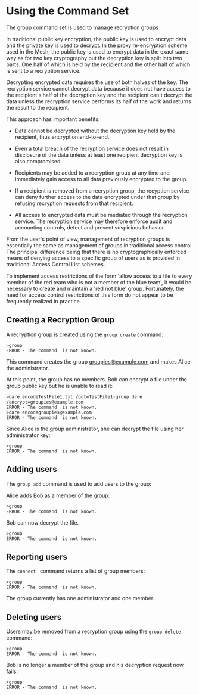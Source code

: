 
# Using the  Command Set

The group command set is used to manage recryption groups

In traditional public key encryption, the public key is used to encrypt data
and the private key is used to decrypt. In the proxy re-encryption scheme used 
in the Mesh, the public key is used to encrypt data in the exact same way as 
for two key cryptography but the decryption key is split into two parts. One 
half of which is held by the recipient and the other half of which is sent 
to a recryption service.

Decrypting encrypted data requires the use of both halves of the key. The recryption
service cannot decrypt data because it does not have access to the recipient's half
of the decryption key and the recipient can't decrypt the data unless the recryption
service performs its half of the work and returns the result to the recipient.

This approach has important benefits:

* Data cannot be decrypted without the decryption key held by the recipient, thus
encryption end-to-end. 

* Even a total breach of the recryption service does not result in disclosure of
the data unless at least one recipient decryption key is also compromised.

* Recipients may be added to a recryption group at any time and immediately gain access
to all data previously encrypted to the group.

* If a recipient is removed from a recryption group, the recyption service can
deny further access to the data encrypted under that group by refusing recryption 
requests from that recipient.

* All access to encrypted data must be mediated through the recryption service.
The recryption service may therefore enforce audit and accounting controls, detect
and prevent suspicious behavior.

From the user's point of view, management of recryption groups is essentially the 
same as management of groups in traditional access control. The principal difference
being that there is no cryptographically enforced means of denying access to a 
specific group of users as is provided in traditional Access Control List schemes.

To implement access restrictions of the form 'allow access to a file to every member
of the red team who is not a member of the blue team', it would be necessary to create 
and maintain a 'red not blue' group. Fortunately, the need for access control 
restrictions of this form do not appear to be frequently realized in practice.

## Creating a Recryption Group

A recryption group is created using the `group create` command:


````
>group 
ERROR - The command  is not known.
````

This command creates the group groupies@example.com and makes Alice the administrator.

At this point, the group has no members. Bob can encrypt a file under the group
public key but he is unable to read it:


````
>dare encodeTestFile1.txt /out=TestFile1-group.dare /encrypt=groupies@example.com
ERROR - The command  is not known.
>dare encodegroupies@example.com
ERROR - The command  is not known.
````

Since Alice is the group administrator, she can decrypt the file using her 
administrator key:


````
>group 
ERROR - The command  is not known.
````


## Adding users

The `group add` command is used to add users to the group:

Alice adds Bob as a member of the group:


````
>group 
ERROR - The command  is not known.
````

Bob can now decrypt the file.


````
>group 
ERROR - The command  is not known.
````

## Reporting users

The `connect ` command returns a list of group members:


````
>group 
ERROR - The command  is not known.
````

The group currently has one administrator and one member.

## Deleting users

Users may be removed from a recryption group using the `group delete` command:


````
>group 
ERROR - The command  is not known.
````

Bob is no longer a member of the group and his decryption request now fails:


````
>group 
ERROR - The command  is not known.
````


